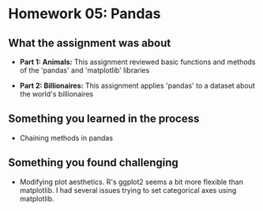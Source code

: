 # Homework 05: Pandas

## What the assignment was about
 
- **Part 1: Animals:** This assignment reviewed basic functions and methods of the 'pandas' and 'matplotlib' libraries 

- **Part 2: Billionaires:** This assignment applies 'pandas' to a dataset about the world's billionaires

## Something you learned in the process

- Chaining methods in pandas

## Something you found challenging 

- Modifying plot aesthetics. R's ggplot2 seems a bit more flexible than matplotlib. I had several issues trying to set categorical axes using matplotlib.

